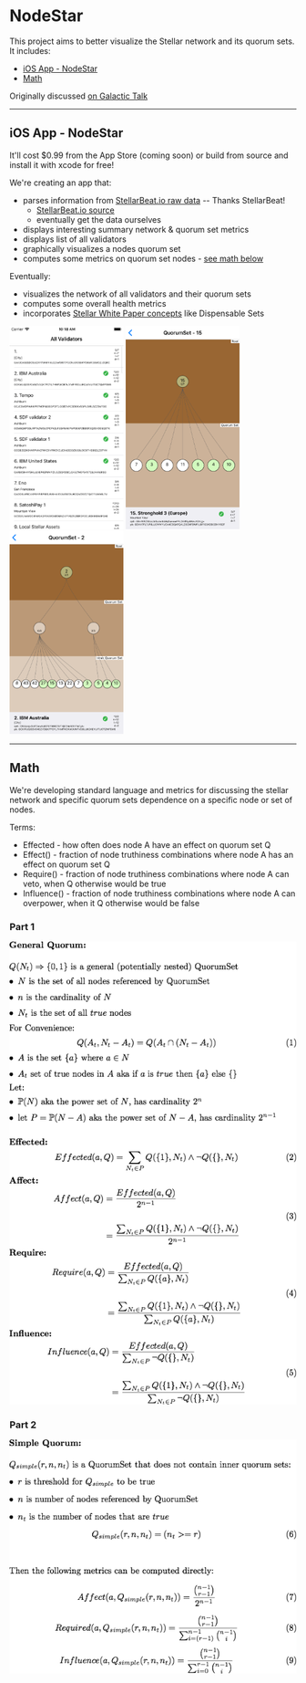 # NodeStar

This project aims to better visualize the Stellar network and its quorum sets. It includes:

* [iOS App - NodeStar](#ios-app---nodestar)
* [Math](#math)

Originally discussed [on Galactic Talk](https://galactictalk.org/d/1521-what-are-indicators-of-a-healthy-stellar-network/7)

<hr/>

## iOS App - NodeStar

It'll cost $0.99 from the App Store (coming soon) or build from source and install it with xcode for free!

We're creating an app that:

* parses information from [StellarBeat.io raw data](https://stellarbeat.io/nodes/dataset) -- Thanks StellarBeat!
  * [StellarBeat.io source](https://github.com/stellarbeat/js-stellar-node-connector)
  * eventually get the data ourselves
* displays interesting summary network & quorum set metrics
* displays list of all validators
* graphically visualizes a nodes quorum set
* computes some metrics on quorum set nodes - [see math below](#math)

Eventually:

* visualizes the network of all validators and their quorum sets
* computes some overall health metrics
* incorporates [Stellar White Paper concepts](https://www.stellar.org/papers/stellar-consensus-protocol.pdf) like Dispensable Sets

<p float="left">
  <img src="iOS/screen-shots/1-validators.png" width="200" alt="NodeStar - Stellar Validators Screenshot" />
  <img src="iOS/screen-shots/2-quorum-set-depth-2.png" width="200" alt="NodeStar - Quorum Set Depth 2" />
  <img src="iOS/screen-shots/3-quorum-set-depth-3.png" width="200" alt="NodeStar - Quorum Set Depth 3" />
</p>
<hr/>

## Math

We're developing standard language and metrics for discussing the stellar network and specific quorum sets dependence on a specific node or set of nodes.

Terms:

* Effected - how often does node A have an effect on quorum set Q
* Effect() - fraction of node truthiness combinations where node A has an effect on quorum set Q
* Require() - fraction of node truthiness combinations where node A can veto, when Q otherwise would be true
* Influence() - fraction of node truthiness combinations where node A can overpower, when it Q otherwise would be false


### Part 1
![alt text](math/math1.tex.png "Math 1")

### Part 2
![alt text](math/math2.tex.png "Math 2")


